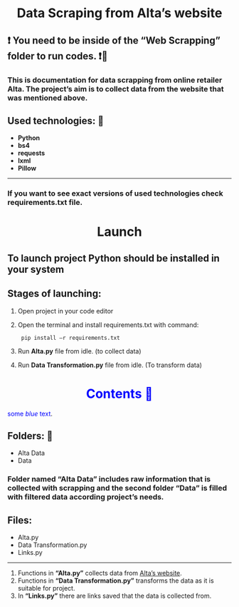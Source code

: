 # <h1 align="center">**Data Scraping from Alta’s website**</h1>
## :heavy_exclamation_mark: You need to be inside of the **“Web Scrapping”** folder to run codes. :heavy_exclamation_mark::open_file_folder:
### This is documentation for data scrapping from online retailer Alta. The project’s aim is to collect data from the website that was mentioned above. 
## **Used technologies:** :microscope:
+ **Python**
+ **bs4**
+ **requests**
+ **lxml**
+ **Pillow**
___
### If you want to see exact versions of used technologies check **requirements.txt** file.
# <h1 align="center">**Launch**</h1>
## To launch project **Python should be installed** in your system
## **Stages of launching:**
1. Open project in your code editor
2. Open the terminal and install requirements.txt with command:

        pip install –r requirements.txt

3. Run **Alta.py** file from idle. (to collect data) 
4. Run **Data Transformation.py** file from idle. (To transform data)

# <h1 align="center" style="color:blue">**Contents** :open_book:</h1>
<span style="color:blue">some *blue* text</span>.

## **Folders:** :file_folder:
- Alta Data
- Data

### Folder named **“Alta Data”** includes raw information that is collected with scrapping and the second folder **“Data”** is filled with filtered data according project’s needs.
## **Files:**
- Alta.py
- Data Transformation.py
- Links.py
___

1. Functions in **“Alta.py”** collects data from [Alta’s website](https://alta.ge/?sl=ge). 
2. Functions in **“Data Transformation.py”** transforms the data as it is suitable for project.
3. In **“Links.py”** there are links saved that the data is collected from.

